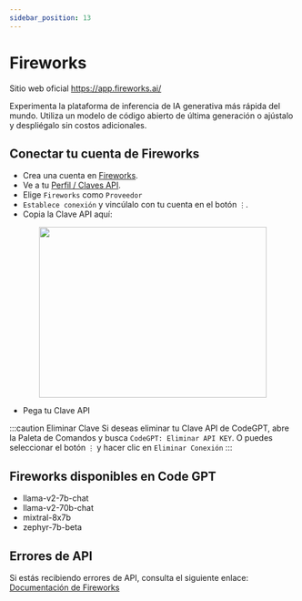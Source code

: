 ```yaml
---
sidebar_position: 13
---
```


# Fireworks
Sitio web oficial https://app.fireworks.ai/

Experimenta la plataforma de inferencia de IA generativa más rápida del mundo. Utiliza un modelo de código abierto de última generación o ajústalo y despliégalo sin costos adicionales.

## Conectar tu cuenta de Fireworks
- Crea una cuenta en [Fireworks](https://app.fireworks.ai/login).
- Ve a tu [Perfil / Claves API](https://app.fireworks.ai/users?tab=apps).
- Elige `Fireworks` como `Proveedor`
- `Establece conexión` y vincúlalo con tu cuenta en el botón `⋮`.
- Copia la Clave API aquí:

<p align="center">
      <img width="400" height="300" src="https://github.com/davila7/code-gpt-docs/assets/37567214/e2b9485f-d2d8-4c35-99f4-fecce81ffeb0" />
</p>
  
- Pega tu Clave API


:::caution Eliminar Clave
Si deseas eliminar tu Clave API de CodeGPT, abre la Paleta de Comandos y busca `CodeGPT: Eliminar API KEY`. O puedes seleccionar el botón `⋮` y hacer clic en `Eliminar Conexión`
:::

## Fireworks disponibles en Code GPT
- llama-v2-7b-chat
- llama-v2-70b-chat
- mixtral-8x7b
- zephyr-7b-beta

## Errores de API
Si estás recibiendo errores de API, consulta el siguiente enlace: [Documentación de Fireworks](https://readme.fireworks.ai/docs)

